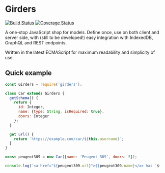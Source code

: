 # Girders
[![Build Status](https://travis-ci.org/gregtyler/girders.svg?branch=master)](https://travis-ci.org/gregtyler/girders?branch=master)
[![Coverage Status](https://coveralls.io/repos/github/gregtyler/girders/badge.svg?branch=master)](https://coveralls.io/github/gregtyler/girders?branch=master)

A one-stop JavaScript shop for models. Define once, use on both client and server side, with (still to be developed!) easy integration with IndexedDB, GraphQL and REST endpoints.

Written in the latest ECMAScript for maximum readability and simplicity of use.

## Quick example
```javascript
const Girders = require('girders');

class Car extends Girders {
  getSchema() {
    return {
      id: Integer,
      name: {type: String, isRequired: true},
      doors: Integer
    };
  }

  get url() {
    return `https://example.com/car/${this.username}`;
  }
}

const peugeot309 = new Car({name: 'Peugeot 309', doors: 5});

console.log(`<a href="${peugeot309.url}">${peugeot309.name}</a> has `${peugeot309.doors}`);
```
